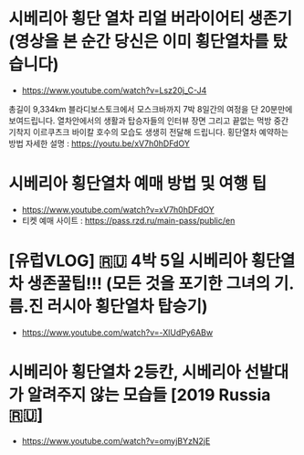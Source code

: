 # 시베리아 횡단 열차 리얼 버라이어티 생존기 (영상을 본 순간 당신은 이미 횡단열차를 탔습니다)
* https://www.youtube.com/watch?v=Lsz20j_C-J4

총길이 9,334km 블라디보스토크에서 모스크바까지 7박 8일간의 여정을 단 20분만에 보여드립니다.
열차안에서의 생활과 탑승자들의 인터뷰 장면 그리고 끝없는 먹방
중간 기착지 이르쿠츠크 바이칼 호수의 모습도 생생히 전달해 드립니다.
횡단열차 예약하는 방법 자세한 설명 : https://youtu.be/xV7h0hDFdOY

# 시베리아 횡단열차 예매 방법 및 여행 팁
* https://www.youtube.com/watch?v=xV7h0hDFdOY
* 티켓 예매 사이트 : https://pass.rzd.ru/main-pass/public/en

# [유럽VLOG] 🇷🇺 4박 5일 시베리아 횡단열차 생존꿀팁!!! (모든 것을 포기한 그녀의 기.름.진 러시아 횡단열차 탑승기)
* https://www.youtube.com/watch?v=-XlUdPy6ABw

# 시베리아 횡단열차 2등칸, 시베리아 선발대가 알려주지 않는 모습들 [2019 Russia🇷🇺]
* https://www.youtube.com/watch?v=omyjBYzN2jE

